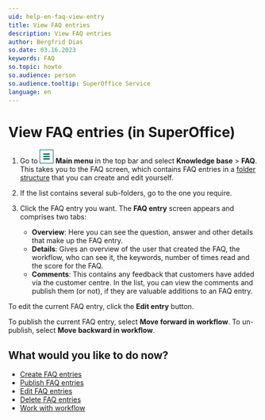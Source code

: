 ```yaml
---
uid: help-en-faq-view-entry
title: View FAQ entries
description: View FAQ entries
author: Bergfrid Dias
so.date: 03.16.2023
keywords: FAQ
so.topic: howto
so.audience: person
so.audience.tooltip: SuperOffice Service
language: en
---
```


# View FAQ entries (in SuperOffice)

1. Go to ![icon][img1] **Main menu** in the top bar and select **Knowledge base** > **FAQ**. This takes you to the FAQ screen, which contains FAQ entries in a [folder structure][1] that you can create and edit yourself.

2. If the list contains several sub-folders, go to the one you require.

3. Click the FAQ entry you want. The **FAQ entry** screen appears and comprises two tabs:
    * **Overview**: Here you can see the question, answer and other details that make up the FAQ entry.
    * **Details**: Gives an overview of the user that created the FAQ, the workflow, who can see it, the keywords, number of times read and the score for the FAQ.
    * **Comments**: This contains any feedback that customers have added via the customer centre. In the list, you can view the comments and publish them (or not), if they are valuable additions to an FAQ entry.

To edit the current FAQ entry, click the **Edit entry** button.

To publish the current FAQ entry, select **Move forward in workflow**. To un-publish, select **Move backward in workflow**.

## What would you like to do now?

* [Create FAQ entries][5]
* [Publish FAQ entries][4]
* [Edit FAQ entries][3]
* [Delete FAQ entries][6]
* [Work with workflow][7]

<!-- Referenced links -->
[1]: manage-folders.md
[3]: edit.md
[4]: publish.md
[5]: create.md
[6]: delete.md
[7]: workflow.md

<!-- Referenced images -->
[img1]: ../../../media/icons/main-menu.png
